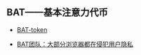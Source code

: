 ## BAT——基本注意力代币

+ [BAT-token](https://basicattentiontoken.org/?lang=zh-hans)

+ [BAT团队：大部分浏览器都在侵犯用户隐私](https://www.jinse.com/news/blockchain/23495.html)
